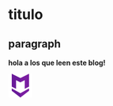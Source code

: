# titulo

## paragraph

**hola a los que leen este blog!**

![alt text](https://github.com/adam-p/markdown-here/raw/master/src/common/images/icon48.png "Logo Title Text 1")
